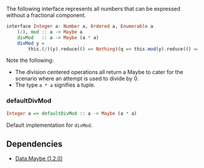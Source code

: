 
The following interface represents all numbers that can be expressed without a fractional component.

```haskell
interface Integer a: Number a, Ordered a, Enumerable a
    (/), mod :: a -> Maybe a
    divMod   :: a -> Maybe (a * a)
    divMod y =
        this.(/)(y).reduce(() => Nothing)(q => this.mod(y).reduce(() => Nothing)(t => (q, r))
```

Note the following:

* The division centered operations all return a Maybe to cater for the scenario where an attempt is used to divide
by 0.
* The type `a * a` signifies a tuple.

### defaultDivMod

```haskell
Integer a => defaultDivMod :: a -> Maybe (a * a)
```

Default implementation for `divMod`.


## Dependencies

* [Data.Maybe (1.2.0)](https://github.com/graeme-lockley/mn-Data.Maybe)